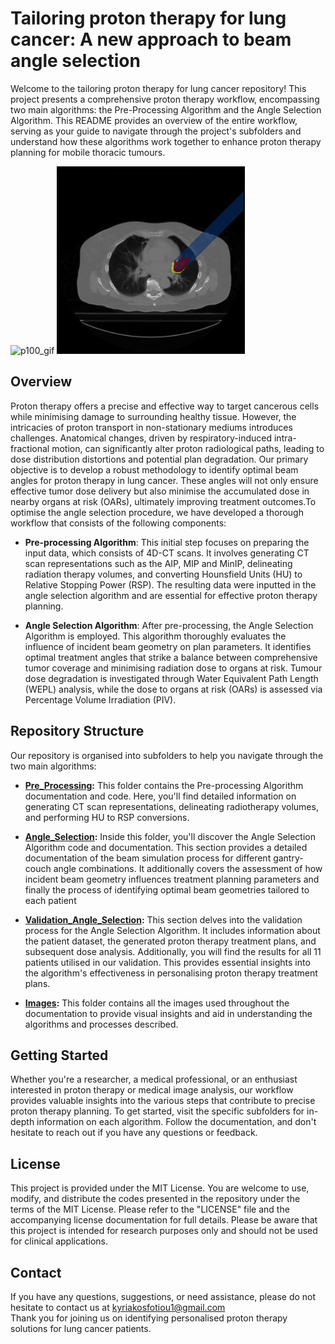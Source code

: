 # Tailoring proton therapy for lung cancer: A new approach to beam angle selection
Welcome to the tailoring proton therapy for lung cancer repository! This project presents a comprehensive proton therapy workflow, encompassing two main algorithms: the Pre-Processing Algorithm and the Angle Selection Algorithm. This README provides an overview of the entire workflow, serving as your guide to navigate through the project's subfolders and understand how these algorithms work together to enhance proton therapy planning for mobile thoracic tumours. 




<img src="https://github.com/FotiouK/Optimising_Beam_Angles_in_Proton_Therapy_of_Lung_Cancer/assets/108896534/f32736e3-822a-4566-ba69-ab9f1ca5d39c" alt="p100_gif" style="height: 300px;" /> <img src="https://github.com/FotiouK/Optimising_Beam_Angles_in_Proton_Therapy_of_Lung_Cancer/blob/main/Images/Angle_Selection/p104_Beam_Visualisation.png" alt="Image 2" style="height: 300px;" />


## Overview
Proton therapy offers a precise and effective way to target cancerous cells while minimising damage to surrounding healthy tissue. However, the intricacies of proton transport in non-stationary mediums introduces challenges. Anatomical changes, driven by respiratory-induced intra-fractional motion, can significantly alter proton radiological paths, leading to dose distribution distortions and potential plan degradation. Our primary objective is to develop a robust methodology to identify optimal beam angles for proton therapy in lung cancer. These angles will not only ensure effective tumor dose delivery but also minimise the accumulated dose in nearby organs at risk (OARs), ultimately improving treatment outcomes.To optimise the angle selection procedure, we have developed a thorough workflow that consists of the following components:

- **Pre-processing Algorithm**: This initial step focuses on preparing the input data, which consists of 4D-CT scans. It involves generating CT scan representations such as the AIP, MIP and MinIP, delineating radiation therapy volumes, and converting Hounsfield Units (HU) to Relative Stopping Power (RSP). The resulting data were inputted in the angle selection algorithm and are essential for effective proton therapy planning.

- **Angle Selection Algorithm**: After pre-processing, the Angle Selection Algorithm is employed. This algorithm thoroughly evaluates the influence of incident beam geometry on plan parameters. It identifies optimal treatment angles that strike a balance between comprehensive tumor coverage and minimising radiation dose to organs at risk. Tumour dose degradation is investigated through Water Equivalent Path Length (WEPL) analysis, while the dose to organs at risk (OARs) is assessed via Percentage Volume Irradiation (PIV).

## Repository Structure

Our repository is organised into subfolders to help you navigate through the two main algorithms:

- **[Pre_Processing](https://github.com/FotiouK/Optimising_Beam_Angles_in_Proton_Therapy_of_Lung_Cancer/tree/main/4DCT_Pre_Processing):** This folder contains the Pre-processing Algorithm documentation and code. Here, you'll find detailed information on generating CT scan representations, delineating radiotherapy volumes, and performing HU to RSP conversions.

- **[Angle_Selection](https://github.com/FotiouK/Optimising_Beam_Angles_in_Proton_Therapy_of_Lung_Cancer/tree/main/Angle_Selection):** Inside this folder, you'll discover the Angle Selection Algorithm code and documentation. This section provides a detailed documentation of the beam simulation process for different gantry-couch angle combinations. It additionally covers the assessment of how incident beam geometry influences treatment planning parameters and finally the process of identifying optimal beam geometries tailored to each patient

- **[Validation_Angle_Selection](https://github.com/FotiouK/Optimising_Beam_Angles_in_Proton_Therapy_of_Lung_Cancer/tree/main/Validation_Angle_Selection):** This section delves into the validation process for the Angle Selection Algorithm. It includes information about the patient dataset, the generated proton therapy treatment plans, and subsequent dose analysis. Additionally, you will find the results for all 11 patients utilised in our validation. This provides essential insights into the algorithm's effectiveness in personalising proton therapy treatment plans.

- **[Images](https://github.com/FotiouK/Optimising_Beam_Angles_in_Proton_Therapy_of_Lung_Cancer/tree/main/Images):** This folder contains all the images used throughout the documentation to provide visual insights and aid in understanding the algorithms and processes described.

## Getting Started

Whether you're a researcher, a medical professional, or an enthusiast interested in proton therapy or medical image analysis, our workflow provides valuable insights into the various steps that contribute to precise proton therapy planning. To get started, visit the specific subfolders for in-depth information on each algorithm. Follow the documentation, and don't hesitate to reach out if you have any questions or feedback.

## License 
This project is provided under the MIT License. You are welcome to use, modify, and distribute the codes presented in the repository under the terms of the MIT License. Please refer to the "LICENSE" file and the accompanying license documentation for full details.
Please be aware that this project is intended for research purposes only and should not be used for clinical applications. 

## Contact
If you have any questions, suggestions, or need assistance, please do not hesitate to contact us at [kyriakosfotiou1@gmail.com](mailto:kyriakosfotiou1@gmail.com)
<br>Thank you for joining us on identifying personalised proton therapy solutions for lung cancer patients.
